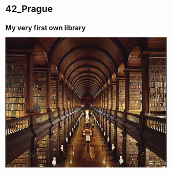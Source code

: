 # 42_Prague
## My very first own library
![Illustration on this project](https://github.com/OnnaMcadva/42_Prague_Libft/blob/main/Screenshot%20from%202023-10-19%2016-32-02.png)
